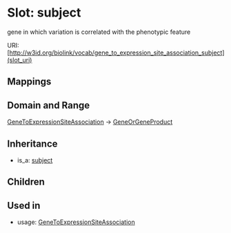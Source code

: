 # Slot: subject


gene in which variation is correlated with the phenotypic feature

URI: [http://w3id.org/biolink/vocab/gene_to_expression_site_association_subject](slot_uri)
## Mappings

## Domain and Range

[GeneToExpressionSiteAssociation](GeneToExpressionSiteAssociation.md) -> [GeneOrGeneProduct](GeneOrGeneProduct.md)
## Inheritance

 *  is_a: [subject](subject.md)
## Children

## Used in

 *  usage: [GeneToExpressionSiteAssociation](GeneToExpressionSiteAssociation.md)
